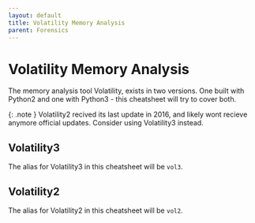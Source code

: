 ```yaml
---
layout: default
title: Volatility Memory Analysis
parent: Forensics
---
```

# Volatility Memory Analysis
The memory analysis tool Volatility, exists in two versions. 
One built with Python2 and one with Python3 - this cheatsheet will try to cover both. 

{: .note }
Volatility2 recived its last update in 2016, and likely wont recieve anymore official updates. Consider using Volatility3 instead.

## Volatility3
The alias for Volatility3 in this cheatsheet will be `vol3`.



## Volatility2 
The alias for Volatility2 in this cheatsheet will be `vol2`.
